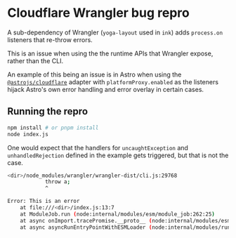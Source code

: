 # Cloudflare Wrangler bug repro

A sub-dependency of Wrangler (`yoga-layout` used in `ink`) adds `process.on` listeners that re-throw errors.

This is an issue when using the the runtime APIs that Wrangler expose, rather than the CLI.

An example of this being an issue is in Astro when using the [`@astrojs/cloudflare`](https://docs.astro.build/en/guides/integrations-guide/cloudflare/) adapter with `platformProxy.enabled` as the listeners hijack Astro's own error handling and error overlay in certain cases.

## Running the repro
```sh
npm install # or pnpm install
node index.js
```

One would expect that the handlers for `uncaughtException` and `unhandledRejection` defined in the example gets triggered, but that is not the case.

```sh
<dir>/node_modules/wrangler/wrangler-dist/cli.js:29768
            throw a;
            ^

Error: This is an error
    at file:///<dir>/index.js:13:7
    at ModuleJob.run (node:internal/modules/esm/module_job:262:25)
    at async onImport.tracePromise.__proto__ (node:internal/modules/esm/loader:483:26)
    at async asyncRunEntryPointWithESMLoader (node:internal/modules/run_main:117:5)
```
